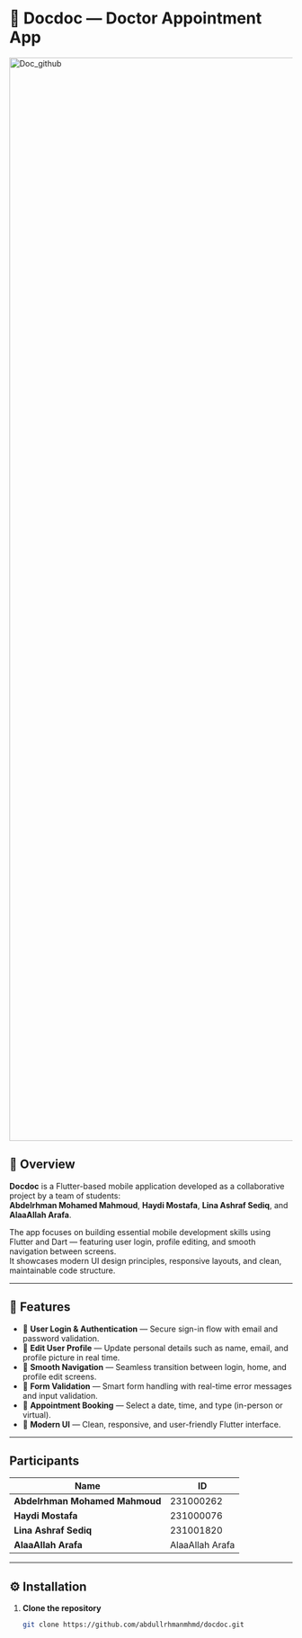 # 🏥 Docdoc — Doctor Appointment App

<img width="3200" height="1928" alt="Doc_github" src="https://github.com/user-attachments/assets/b8422325-3d73-40f9-9eb2-c830df69ff03" />


## 📖 Overview

**Docdoc** is a Flutter-based mobile application developed as a collaborative project by a team of students:  
**Abdelrhman Mohamed Mahmoud**, **Haydi Mostafa**, **Lina Ashraf Sediq**, and **AlaaAllah Arafa**.  

The app focuses on building essential mobile development skills using Flutter and Dart — featuring user login, profile editing, and smooth navigation between screens.  
It showcases modern UI design principles, responsive layouts, and clean, maintainable code structure.


---

## 🚀 Features

- 🔐 **User Login & Authentication** — Secure sign-in flow with email and password validation.  
- 👤 **Edit User Profile** — Update personal details such as name, email, and profile picture in real time.  
- 🧭 **Smooth Navigation** — Seamless transition between login, home, and profile edit screens.  
- 💾 **Form Validation** — Smart form handling with real-time error messages and input validation.   
- 📅 **Appointment Booking** — Select a date, time, and type (in-person or virtual).  
- 🎨 **Modern UI** — Clean, responsive, and user-friendly Flutter interface.  

---

## Participants

| Name | ID |
|-----------|--------|
| **Abdelrhman Mohamed Mahmoud** | 231000262 |
| **Haydi Mostafa** | 231000076|
| **Lina Ashraf Sediq** | 231001820 |
| **AlaaAllah Arafa** |AlaaAllah Arafa  |


---

## ⚙️ Installation

1. **Clone the repository**
   ```bash
   git clone https://github.com/abdullrhmanmhmd/docdoc.git
